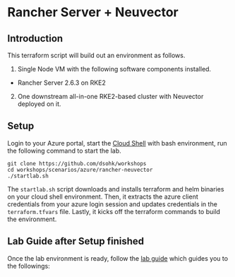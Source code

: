 # Rancher Server + Neuvector

## Introduction

This terraform script will build out an environment as follows.

1. Single Node VM with the following software components installed.

* Rancher Server 2.6.3 on RKE2

2. One downstream all-in-one RKE2-based cluster with Neuvector deployed on it.

## Setup

Login to your Azure portal, start the [Cloud Shell](https://docs.microsoft.com/en-us/azure/cloud-shell/overview) with bash environment, run the following command to start the lab.

```
git clone https://github.com/dsohk/workshops
cd workshops/scenarios/azure/rancher-neuvector
./startlab.sh
```

The `startlab.sh` script downloads and installs terraform and helm binaries on your cloud shell environment. Then, it extracts the azure client credentials from your azure login session and updates credentials in the `terraform.tfvars` file. Lastly, it kicks off the terraform commands to build the environment. 


## Lab Guide after Setup finished

Once the lab environment is ready, follow the [lab guide]() which guides you to the followings:


